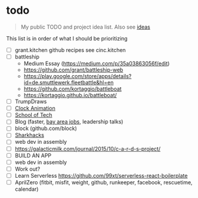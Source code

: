 # todo
> My public TODO and project idea list. Also see [ideas](https://github.com/grant/ideas)

This list is in order of what I should be prioritizing

- [ ] grant.kitchen github recipes see cinc.kitchen
- [ ] battleship
  - Medium Essay (https://medium.com/p/35a03863056f/edit)
  - https://github.com/grant/battleship-web
  - https://play.google.com/store/apps/details?id=de.smuttlewerk.fleetbattle&hl=en
  - https://github.com/kortaggio/battleboat
  - https://kortaggio.github.io/battleboat/
- [ ] TrumpDraws
- [ ] [Clock Animation](https://github.com/grant/a-moment)
- [ ] [School of Tech](https://github.com/grant/school-of-tech)
- [ ] Blog (faster, [bay area jobs](https://docs.google.com/spreadsheets/d/1raHf-nmU1k1M5EcYgxTrJVPOn7YPVci7fgYUq2Q8CSU/edit#gid=0), leadership talks)
- [ ] block (github.com/block)
- [ ] [Sharkhacks](https://github.com/grant/sharkhacks5000)
- [ ] web dev in assembly
- [ ] https://galacticmilk.com/journal/2015/10/c-a-r-d-s-project/
- [ ] BUILD AN APP
- [ ] web dev in assembly
- [ ] Work out?
- [ ] Learn Serverless https://github.com/99xt/serverless-react-boilerplate
- [ ] AprilZero (fitbit, misfit, weight, github, runkeeper, facebook, rescuetime, calendar)
